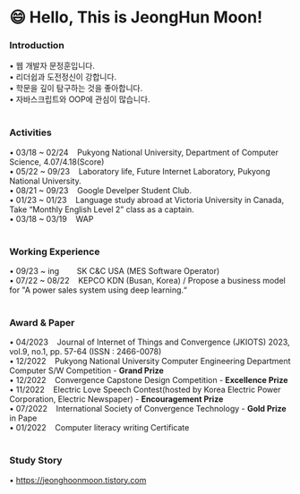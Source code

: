 # 😄 Hello, This is JeongHun Moon!

### Introduction
• 웹 개발자 문정훈입니다. <br>
• 리더쉽과 도전정신이 강합니다.<br>
• 학문을 깊이 탐구하는 것을 좋아합니다. <br>
• 자바스크립트와 OOP에 관심이 많습니다.<br><br>    

### Activities
• 03/18 ~ 02/24 &nbsp;&nbsp; Pukyong National University,  Department of Computer Science,  4.07/4.18(Score) <br>
• 05/22 ~ 09/23 &nbsp;&nbsp; Laboratory life,  Future Internet Laboratory,  Pukyong National University.<br>
• 08/21 ~ 09/23 &nbsp;&nbsp; Google Develper Student Club. <br>
• 01/23 ~ 01/23 &nbsp;&nbsp; Language study abroad at Victoria University in Canada,  Take “Monthly English Level 2” class as a captain.<br>
• 03/18 ~ 03/19 &nbsp;&nbsp; WAP<br><br>

### Working Experience
• 09/23 ~ ing   &nbsp;&nbsp;&nbsp;&nbsp;&nbsp;&nbsp; SK C&C USA (MES Software Operator) <br>
• 07/22 ~ 08/22 &nbsp;&nbsp; KEPCO KDN (Busan, Korea) / Propose a business model for "A power sales system using deep learning.“<br><br>
<!--• 09/23 ~ ing &nbsp;&nbsp; &nbsp;&nbsp;  SK C&C USA MES&RTD Software Operator<br><br>-->

### Award & Paper
• 04/2023 &nbsp;&nbsp; Journal of Internet of Things and Convergence (JKIOTS) 2023, vol.9, no.1, pp. 57-64 (ISSN : 2466-0078)<br>
• 12/2022 &nbsp;&nbsp; Pukyong National University Computer Engineering Department Computer S/W Competition - <b>Grand Prize</b><br>
• 12/2022	&nbsp;&nbsp; Convergence Capstone Design Competition - <b>Excellence Prize</b><br>
• 11/2022	&nbsp;&nbsp; Electric Love Speech Contest(hosted by Korea Electric Power Corporation, Electric Newspaper) - <b>Encouragement Prize</b><br>
• 07/2022	&nbsp;&nbsp; International Society of Convergence Technology - <b>Gold Prize</b> in Pape<br>
• 01/2022	&nbsp;&nbsp; Computer literacy writing Certificate<br><br>

### Study Story
• https://jeonghoonmoon.tistory.com<br><br>

<!--
### Upper-intermediate level English
• TOEIC Speaking Lv. 6<br><br>

  



**JeongHunMoon/JeongHunMoon** is a ✨ _special_ ✨ repository because its `README.md` (this file) appears on your GitHub profile.

Here are some ideas to get you started:

- 🔭 I’m currently working on ...
- 🌱 I’m currently learning ...
- 👯 I’m looking to collaborate on ...
- 🤔 I’m looking for help with ...
- 💬 Ask me about ...
- 📫 How to reach me: ...
- 😄 Pronouns: ...
- ⚡ Fun fact: ...
-->
